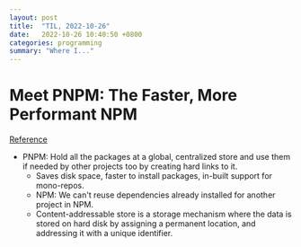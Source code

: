 ```yaml
---
layout: post
title:  "TIL, 2022-10-26"
date:   2022-10-26 10:40:50 +0800
categories: programming
summary: "Where I..."
---
```


# Meet PNPM: The Faster, More Performant NPM
[Reference](https://blog.bitsrc.io/pnpm-javascript-package-manager-4b5abd59dc9)

- PNPM: Hold all the packages at a global, centralized store and use them if needed by other projects too by creating hard links to it.
  - Saves disk space, faster to install packages, in-built support for mono-repos.
  - NPM: We can't reuse dependencies already installed for another project in NPM.
  - Content-addressable store is a storage mechanism where the data is stored on hard disk by assigning a permanent location, and addressing it with a unique identifier.
